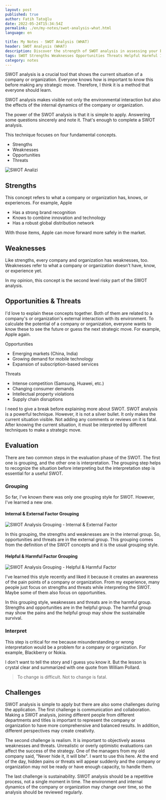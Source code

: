 ```yaml
---
layout: post
published: true
author: Fatih Tatoğlu
date: 2022-05-24T15:34:54Z
permalink: ./en/my-notes/swot-analysis-what.html
language: en

title: My Notes - SWOT Analysis (WHAT)
header: SWOT Analysis (WHAT)
description: Discover the strength of SWOT analysis in assessing your business's current state. Uncover its simplicity and effectiveness in recognizing strengths, weaknesses, opportunities, and threats. Explore interpretation and sustainability for strategic success
tags: SWOT Strengths Weaknesses Opportunities Threats Helpful Harmful Internal External Environment
category: notes
---
```


SWOT analysis is a crucial tool that shows the current situation of a company or organization. Everyone knows how is important to know this before making any strategic move. Therefore, I think it is a method that everyone should learn.

SWOT analysis makes visible not only the environmental interaction but also the effects of the internal dynamics of the company or organization.

The power of the SWOT analysis is that it is simple to apply. Answering some questions sincerely and note it. That's enough to complete a SWOT analysis.

This technique focuses on four fundamental concepts.

- Strengths
- Weaknesses
- Opportunities
- Threats

![SWOT Analizi](../../../image/swot_initial.png "SWOT Analizi Bileşenleri")

## Strengths

This concept refers to what a company or organization has, knows, or experiences. For example, Apple

- Has a strong brand recognition
- Knows to combine innovation and technology
- Has a robust global distribution network

With those items, Apple can move forward more safely in the market.

## Weaknesses

Like strengths, every company and organization has weaknesses, too. Weaknesses refer to what a company or organization doesn't have, know, or experience yet.

In my opinion, this concept is the second level risky part of the SWOT analysis.

## Opportunities & Threats

I'd love to explain these concepts together. Both of them are related to a company's or organization's external interaction with its environment. To calculate the potential of a company or organization, everyone wants to know these to see the future or guess the next strategic move. For example, Apple again.

Opportunities

- Emerging markets (China, India)
- Growing demand for mobile technology
- Expansion of subscription-based services

Threats

- Intense competition (Samsung, Huawei, etc.)
- Changing consumer demands
- Intellectual property violations
- Supply chain disruptions

I need to give a break before explaining more about SWOT. SWOT analysis is a powerful technique. However, it is not a silver bullet. It only makes the current situation visible. Not adding any comments or reviews on it is fatal. After knowing the current situation, it must be interpreted by different techniques to make a strategic move.

## Evaluation

There are two common steps in the evaluation phase of the SWOT. The first one is grouping, and the other one is interpretation. The grouping step helps to recognize the situation before interpreting but the interpretation step is essential for a useful SWOT.

### Grouping

So far, I've known there was only one grouping style for SWOT. However, I've learned a new one.

#### Internal & External Factor Grouping

![SWOT Analysis Grouping - Internal & External Factor](../../../image/swot_internal_external.png "SWOT Analysis Grouping - Internal & External Factor")

In this grouping, the strengths and weaknesses are in the internal group. So, opportunities and threats are in the external group. This grouping comes from the definition of the SWOT concepts and it is the usual grouping style.

#### Helpful & Harmful Factor Grouping

![SWOT Analysis Grouping - Helpful & Harmful Factor](../../../image/swot_helpful_harmful.png "SWOT Analysis Grouping - Helpful & Harmful Factor]")

I've learned this style recently and liked it because it creates an awareness of the pain points of a company or organization. From my experience, many people just focus on strengths and threats while interpreting the SWOT. Maybe some of them also focus on opportunities.

In this grouping style, weaknesses and threats are in the harmful group. Strengths and opportunities are in the helpful group. The harmful group may show the pains and the helpful group may show the sustainable survival.

### Interpret

This step is critical for me because misunderstanding or wrong interpretation would be a problem for a company or organization. For example, Blackberry or Nokia.

I don't want to tell the story and I guess you know it. But the lesson is crystal clear and summarized with one quote from William Pollard.

> To change is difficult. Not to change is fatal.

## Challenges

SWOT analysis is simple to apply but there are also some challenges during the application. The first challenge is communication and collaboration. Making a SWOT analysis, joining different people from different departments and titles is important to represent the company or organization to have more comprehensive and balanced results. In addition, different perspectives may create creativity.

The second challenge is realism. It is important to objectively assess weaknesses and threats. Unrealistic or overly optimistic evaluations can affect the success of the strategy. One of the managers from my old company said, "Never hide it, it will bite". I want to use this here. At the end of the day, hidden pains or threats will appear suddenly and the company or organization may not be ready or have enough capacity, to handle them.

The last challenge is sustainability. SWOT analysis should be a repetitive process, not a single moment in time. The environment and internal dynamics of the company or organization may change over time, so the analysis should be reviewed regularly.
